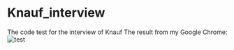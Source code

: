 # Knauf_interview
The code test for the interview of Knauf
The result from my Google Chrome:
![test](https://github.com/user-attachments/assets/c00b2298-f995-4c7e-bce1-7cff88d03fd8)
